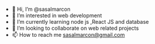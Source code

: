 - 👋 Hi, I’m @sasalmarcon
- 👀 I’m interested in web development
- 🌱 I’m currently learning node js ,React JS and database
- 💞️ I’m looking to collaborate on web related projects
- 📫 How to reach me sasalmarcon@gmail.com

<!---
sasalmarcon/sasalmarcon is a ✨ special ✨ repository because its `README.md` (this file) appears on your GitHub profile.
You can click the Preview link to take a look at your changes.
--->
